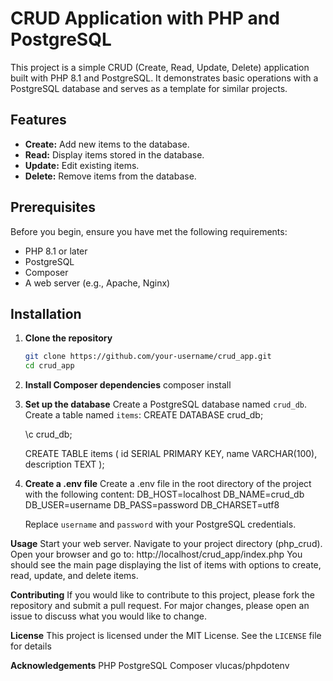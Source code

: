 # CRUD Application with PHP and PostgreSQL

This project is a simple CRUD (Create, Read, Update, Delete) application built with PHP 8.1 and PostgreSQL. It demonstrates basic operations with a PostgreSQL database and serves as a template for similar projects.

## Features

- **Create:** Add new items to the database.
- **Read:** Display items stored in the database.
- **Update:** Edit existing items.
- **Delete:** Remove items from the database.

## Prerequisites

Before you begin, ensure you have met the following requirements:

- PHP 8.1 or later
- PostgreSQL
- Composer
- A web server (e.g., Apache, Nginx)

## Installation

1. **Clone the repository**

   ```bash
   git clone https://github.com/your-username/crud_app.git
   cd crud_app

2. **Install Composer dependencies**
    composer install

3. **Set up the database**
    Create a PostgreSQL database named `crud_db`.
    Create a table named `items`:
    CREATE DATABASE crud_db;

    \c crud_db;

    CREATE TABLE items (
        id SERIAL PRIMARY KEY,
        name VARCHAR(100),
        description TEXT
    );

4. **Create a .env file**
    Create a .env file in the root directory of the project with the following content:
    DB_HOST=localhost
    DB_NAME=crud_db
    DB_USER=username
    DB_PASS=password
    DB_CHARSET=utf8

    Replace `username` and `password` with your PostgreSQL credentials.

**Usage**
    Start your web server.
    Navigate to your project directory (php_crud).
    Open your browser and go to: http://localhost/crud_app/index.php
    You should see the main page displaying the list of items with options to create, read, update, and delete items.

**Contributing**
    If you would like to contribute to this project, please fork the repository and submit a pull request. For major changes, please open an issue to discuss what you would like to change.


**License**
    This project is licensed under the MIT License. See the `LICENSE` file for details


**Acknowledgements**
    PHP
    PostgreSQL
    Composer
    vlucas/phpdotenv